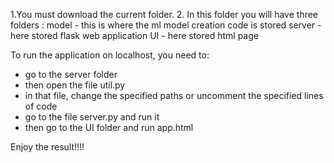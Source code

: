 1.You must download the current folder.
2. In this folder you will have three folders :
    model - this is where the ml model creation code is stored
    server - here stored flask web application
    UI - here stored html page
    
To run the application on localhost, you need to:
- go to the server folder
- then open the file util.py
- in that file, change the specified paths or uncomment the specified lines of code
- go to the file server.py and run it
- then go to the UI folder and run app.html

Enjoy the result!!!!
